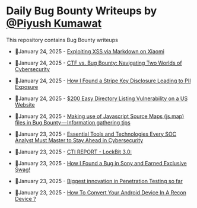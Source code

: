 # Daily Bug Bounty Writeups by [@Piyush Kumawat](https://twitter.com/piyush_supiy) 
This repository contains Bug Bounty writeups

<!-- BLOG-POST-LIST:START -->
 - 💯January 24, 2025 - [Exploiting XSS via Markdown on Xiaomi](https://medium.com/@n45ht/exploiting-xss-via-markdown-on-xiaomi-ad93519a42f5?source=rss------bug_bounty-5) 

 - 💯January 24, 2025 - [CTF vs. Bug Bounty: Navigating Two Worlds of Cybersecurity](https://medium.com/@mehakchoradia1/ctf-vs-bug-bounty-navigating-two-worlds-of-cybersecurity-919ed152bed3?source=rss------bug_bounty-5) 

 - 💯January 24, 2025 - [How I Found a Stripe Key Disclosure Leading to PII Exposure](https://medium.com/@nihaltikka/how-i-found-a-stripe-key-disclosure-leading-to-pii-exposure-6e57d5fca9d5?source=rss------bug_bounty-5) 

 - 💯January 24, 2025 - [$200 Easy Directory Listing Vulnerability on a US Website](https://cybersecuritywriteups.com/200-easy-directory-listing-vulnerability-on-a-us-website-7d35fcda8aa2?source=rss------bug_bounty-5) 

 - 💯January 24, 2025 - [Making use of Javascript Source Maps &lpar;js.map&rpar; files in Bug Bounty — Information gathering tips](https://medium.com/@0x_Ju1ian/making-use-of-javascript-source-maps-js-map-files-in-bug-bounty-information-gathering-tips-87deddf1aa8d?source=rss------bug_bounty-5) 

 - 💯January 23, 2025 - [Essential Tools and Technologies Every SOC Analyst Must Master to Stay Ahead in Cybersecurity](https://mhmmuneef.medium.com/essential-tools-and-technologies-every-soc-analyst-must-master-to-stay-ahead-in-cybersecurity-50d76cc87ec5?source=rss------bug_bounty-5) 

 - 💯January 23, 2025 - [CTI REPORT - LockBit 3.0:](https://medium.com/@muhammetalgan3547/cti-report-lockbit-3-0-33e224e1d8d6?source=rss------bug_bounty-5) 

 - 💯January 23, 2025 - [How I Found a Bug in Sony and Earned Exclusive Swag!](https://medium.com/@josekuttykunnelthazhebinu/how-i-found-a-bug-in-sony-and-earned-exclusive-swag-f565d56c395e?source=rss------bug_bounty-5) 

 - 💯January 23, 2025 - [Biggest innovation in Penetration Testing so far](https://medium.com/@hackrate/biggest-innovation-in-penetration-testing-so-far-d6fac4800119?source=rss------bug_bounty-5) 

 - 💯January 23, 2025 - [How To Convert Your Android Device In A Recon Device ?](https://bitpanic.medium.com/how-to-convert-your-android-device-in-a-recon-device-4ad22c3bbdab?source=rss------bug_bounty-5) 
<!-- BLOG-POST-LIST:END -->
